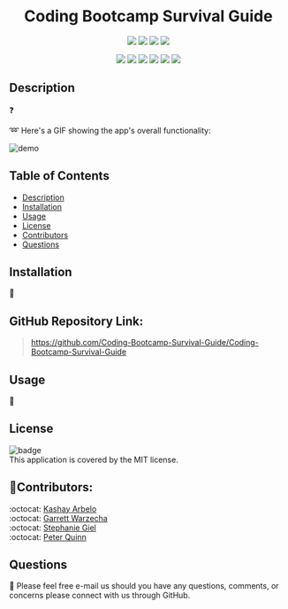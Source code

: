 <h1 align="center">Coding Bootcamp Survival Guide</h1>
  
  <p align="center">
    <img src="https://img.shields.io/github/repo-size/Coding-Bootcamp-Survival-Guide/Coding-Bootcamp-Survival-Guide?style=plastic" />
    <img src="https://img.shields.io/github/languages/count/Coding-Bootcamp-Survival-Guide/Coding-Bootcamp-Survival-Guide?style=plastic" />
    <img src="https://img.shields.io/github/languages/top/Coding-Bootcamp-Survival-Guide/Coding-Bootcamp-Survival-Guide?style=plastic" />
    <img src="https://img.shields.io/github/last-commit/Coding-Bootcamp-Survival-Guide/Coding-Bootcamp-Survival-Guide?style=plastic" />
  </p>

  <p align="center">
    <img src="https://img.shields.io/badge/Javascript-yellow" />
    <img src="https://img.shields.io/badge/Express-orange" />
    <img src="https://img.shields.io/badge/-Node.js-green" />
    <img src="https://img.shields.io/badge/-MySQL-purple" />
    <img src="https://img.shields.io/badge/-ScreenCastify-red" />
    <img src="https://img.shields.io/badge/-Sequelize-purple"" />
  </p>
  
  ## Description
  ❓  


:loop: Here's a GIF showing the app's overall functionality:

![demo](./src/demo.gif)

## Table of Contents

- [Description](#description)
- [Installation](#installation)
- [Usage](#usage)
- [License](#license)
- [Contributors](#contributors)
- [Questions](#questions)

## Installation

🚨 

## GitHub Repository Link:

> https://github.com/Coding-Bootcamp-Survival-Guide/Coding-Bootcamp-Survival-Guide

## Usage

🚀 

## License

![badge](https://img.shields.io/badge/license-MIT-success)
<br />
This application is covered by the MIT license.

## 👥Contributors:

:octocat: [Kashay Arbelo](https://github.com/KashCodes)<br />
:octocat: [Garrett Warzecha](https://github.com/gwarzecha)<br />
:octocat: [Stephanie Giel](https://github.com/SGiel)<br />
:octocat: [Peter Quinn](https://github.com/PeterdQuinns)<br />

## Questions

🔧 Please feel free e-mail us should you have any questions, comments, or concerns please connect with us through GitHub.<br />

